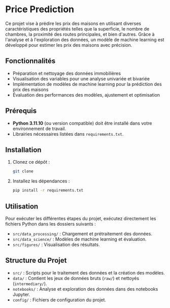 
# Price Prediction

Ce projet vise à prédire les prix des maisons en utilisant diverses caractéristiques des propriétés telles que la superficie, le nombre de chambres, la proximité des routes principales, et bien d'autres. Grâce à l'analyse et à l'exploration des données, un modèle de machine learning est développé pour estimer les prix des maisons avec précision.

## Fonctionnalités

- Préparation et nettoyage des données immobilières
- Visualisation des variables pour une analyse univariée et bivariée
- Implémentation de modèles de machine learning pour la prédiction des prix des maisons
- Évaluation des performances des modèles, ajustement et optimisation


## Prérequis

- **Python 3.11.10** (ou version compatible) doit être installé dans votre environnement de travail.
- Librairies nécessaires listées dans `requirements.txt`.

## Installation

1. Clonez ce dépôt :
   ```bash
   git clone 
   ```
2. Installez les dépendances :
   ```bash
   pip install -r requirements.txt
   ```

## Utilisation

Pour exécuter les différentes étapes du projet, exécutez directement les fichiers Python dans les dossiers suivants :

- `src/data_processing/` : Chargement et prétraitement des données.
- `src/data_science/` : Modèles de machine learning et évaluation.
- `src/figures/` : Visualisation des résultats.

## Structure du Projet

- `src/` : Scripts pour le traitement des données et la création des modèles.
- `data/` : Contient les jeux de données bruts (`raw/`) et nettoyés (`intermediary/`).
- `notebooks/` : Analyse et exploration des données dans des notebooks Jupyter.
- `config/` : Fichiers de configuration du projet.



